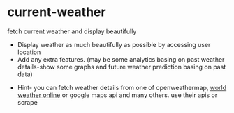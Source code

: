 # current-weather
fetch current weather and display beautifully 
  - Display weather as much beautifully as possible by accessing user location 
  - Add any extra features. (may be some analytics basing on past weather details-show some graphs and future weather prediction basing on past data)
  
  * Hint- you can fetch weather details from one of openweathermap, [world weather online](https://developer.worldweatheronline.com/api/) or google maps api and many others. use their apis or scrape 
